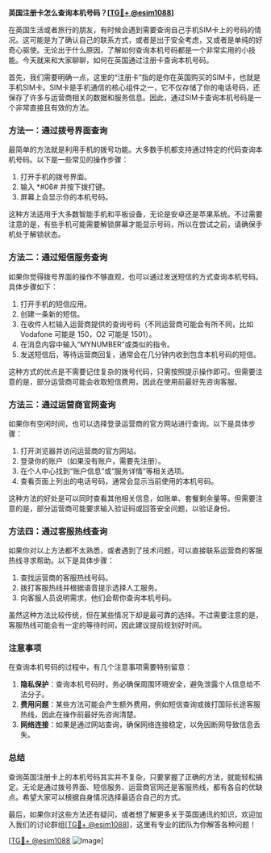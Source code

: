 **英国注册卡怎么查询本机号码？[[TG💪+ @esim1088](https://t.me/s/esim1088)]**

在英国生活或者旅行的朋友，有时候会遇到需要查询自己手机SIM卡上的号码的情况。这可能是为了确认自己的联系方式，或者是出于安全考虑，又或者是单纯的好奇心驱使。无论出于什么原因，了解如何查询本机号码都是一个非常实用的小技能。今天就来和大家聊聊，如何在英国通过注册卡查询本机号码。

首先，我们需要明确一点，这里的“注册卡”指的是你在英国购买的SIM卡，也就是手机SIM卡。SIM卡是手机通信的核心组件之一，它不仅存储了你的电话号码，还保存了许多与运营商相关的数据和服务信息。因此，通过SIM卡查询本机号码是一个非常直接且有效的方法。

### 方法一：通过拨号界面查询

最简单的方法就是利用手机的拨号功能。大多数手机都支持通过特定的代码查询本机号码。以下是一些常见的操作步骤：

1. 打开手机的拨号界面。
2. 输入 *#06# 并按下拨打键。
3. 屏幕上会显示你的本机号码。

这种方法适用于大多数智能手机和平板设备，无论是安卓还是苹果系统。不过需要注意的是，有些手机可能需要解锁屏幕才能显示号码，所以在尝试之前，请确保手机处于解锁状态。

### 方法二：通过短信服务查询

如果你觉得拨号界面的操作不够直观，也可以通过发送短信的方式查询本机号码。具体步骤如下：

1. 打开手机的短信应用。
2. 创建一条新的短信。
3. 在收件人栏输入运营商提供的查询号码（不同运营商可能会有所不同，比如 Vodafone 可能是 150，O2 可能是 1501）。
4. 在消息内容中输入“MYNUMBER”或类似的指令。
5. 发送短信后，等待运营商回复，通常会在几分钟内收到包含本机号码的短信。

这种方式的优点是不需要记住复杂的拨号代码，只需按照提示操作即可。但需要注意的是，部分运营商可能会收取短信费用，因此在使用前最好先咨询客服。

### 方法三：通过运营商官网查询

如果你有空闲时间，也可以选择登录运营商的官方网站进行查询。以下是具体步骤：

1. 打开浏览器并访问运营商的官方网站。
2. 登录你的账户（如果没有账户，需要先注册）。
3. 在个人中心找到“账户信息”或“服务详情”等相关选项。
4. 查看页面上列出的电话号码，通常会显示当前使用的本机号码。

这种方法的好处是可以同时查看其他相关信息，如账单、套餐剩余量等。但需要注意的是，部分运营商可能要求输入验证码或回答安全问题，以验证身份。

### 方法四：通过客服热线查询

如果你对以上方法都不太熟悉，或者遇到了技术问题，可以直接联系运营商的客服热线寻求帮助。以下是具体步骤：

1. 查找运营商的客服热线号码。
2. 拨打客服热线并根据语音提示选择人工服务。
3. 向客服人员说明需求，他们会帮你查询本机号码。

虽然这种方法比较传统，但在某些情况下却是最可靠的选择。不过需要注意的是，客服热线可能会有一定的等待时间，因此建议提前规划好时间。

### 注意事项

在查询本机号码的过程中，有几个注意事项需要特别留意：

1. **隐私保护**：查询本机号码时，务必确保周围环境安全，避免泄露个人信息给不法分子。
2. **费用问题**：某些方法可能会产生额外费用，例如短信查询或拨打国际长途客服热线，因此在操作前最好先咨询清楚。
3. **网络连接**：如果是通过网站查询，确保网络连接稳定，以免因断网导致信息丢失。

### 总结

查询英国注册卡上的本机号码其实并不复杂，只要掌握了正确的方法，就能轻松搞定。无论是通过拨号界面、短信服务、运营商官网还是客服热线，都有各自的优缺点。希望大家可以根据自身情况选择最适合自己的方式。

最后，如果你对这些方法还有疑问，或者想了解更多关于英国通讯的知识，欢迎加入我们的讨论群组[[TG💪+ @esim1088](https://t.me/s/esim1088)]，这里有专业的团队为你解答各种问题！

[[TG💪+ @esim1088](https://t.me/s/esim1088) ![Image](https://i.postimg.cc/4NQfJmqS/Snipaste-2025-05-13-00-14-12.png)]